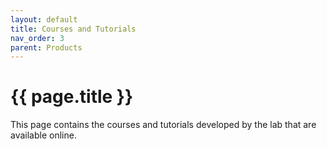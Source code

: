 ```yaml
---
layout: default
title: Courses and Tutorials
nav_order: 3
parent: Products
---
```


# {{ page.title }}

This page contains the courses and tutorials developed by the lab that are available online.
